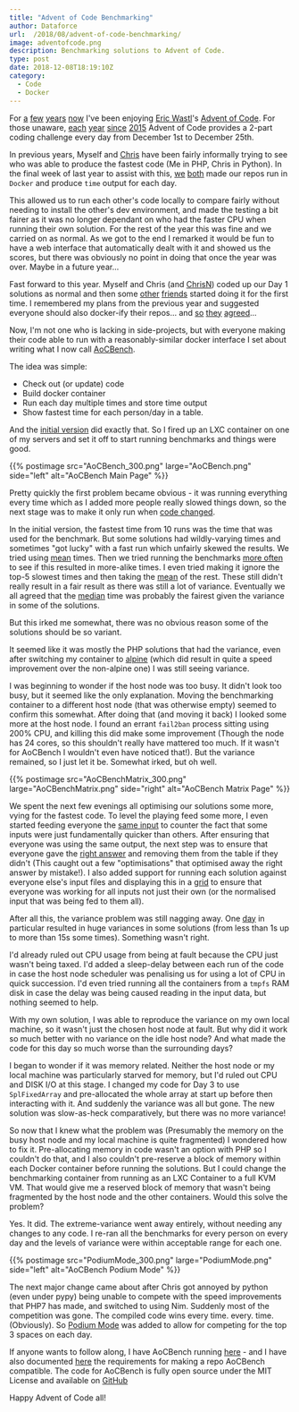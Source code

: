 ```yaml
---
title: "Advent of Code Benchmarking"
author: Dataforce
url:  /2018/08/advent-of-code-benchmarking/
image: adventofcode.png
description: Benchmarking solutions to Advent of Code.
type: post
date: 2018-12-08T18:19:10Z
category:
  - Code
  - Docker
---
```


For [a][1] [few][2] [years][3] [now][4] I've been enjoying [Eric Wastl][5]'s [Advent of Code][6]. For those unaware, [each][7] [year][8] [since][9] [2015][10] Advent of Code provides a 2-part coding challenge every day from December 1st to December 25th.

In previous years, Myself and [Chris][11] have been fairly informally trying to see who was able to produce the fastest code (Me in PHP, Chris in Python). In the final week of last year to assist with this, [we][12] [both][13] made our repos run in `Docker` and produce `time` output for each day.

This allowed us to run each other's code locally to compare fairly without needing to install the other's dev environment, and made the testing a bit fairer as it was no longer dependant on who had the faster CPU when running their own solution. For the rest of the year this was fine and we carried on as normal. As we got to the end I remarked it would be fun to have a web interface that automatically dealt with it and showed us the scores, but there was obviously no point in doing that once the year was over. Maybe in a future year...

Fast forward to this year. Myself and Chris (and [ChrisN][14]) coded up our Day 1 solutions as normal and then some [other][15] [friends][16] started doing it for the first time. I remembered my plans from the previous year and suggested everyone should also docker-ify their repos... and [so][17] [they][18] [agreed][19]...

Now, I'm not one who is lacking in side-projects, but with everyone making their code able to run with a reasonably-similar docker interface I set about writing what I now call [AoCBench][20].

The idea was simple:

  - Check out (or update) code
  - Build docker container
  - Run each day multiple times and store time output
  - Show fastest time for each person/day in a table.

And the [initial version][21] did exactly that. So I fired up an LXC container on one of my servers and set it off to start running benchmarks and things were good.

{{% postimage src="AoCBench_300.png" large="AoCBench.png" side="left" alt="AoCBench Main Page" %}}

Pretty quickly the first problem became obvious - it was running everything every time which as I added more people really slowed things down, so the next stage was to make it only run when [code changed][22].

In the initial version, the fastest time from 10 runs was the time that was used for the benchmark. But some solutions had wildly-varying times and sometimes "got lucky" with a fast run which unfairly skewed the results. We tried using [mean][23] times. Then we tried running the benchmarks [more often][24] to see if this resulted in more-alike times. I even tried making it ignore the top-5 slowest times and then taking the [mean][25] of the rest. These still didn't really result in a fair result as there was still a lot of variance. Eventually we all agreed that the [median][26] time was probably the fairest given the variance in some of the solutions.

But this irked me somewhat, there was no obvious reason some of the solutions should be so variant.

It seemed like it was mostly the PHP solutions that had the variance, even after switching my container to [alpine][27] (which did result in quite a speed improvement over the non-alpine one) I was still seeing variance.

I was beginning to wonder if the host node was too busy. It didn't look too busy, but it seemed like the only explanation. Moving the benchmarking container to a different host node (that was otherwise empty) seemed to confirm this somewhat. After doing that (and moving it back) I looked some more at the host node. I found an errant `fail2ban` process sitting using 200% CPU, and killing this did make some improvement (Though the node has 24 cores, so this shouldn't really have mattered too much. If it wasn't for AoCBench I wouldn't even have noticed that!). But the variance remained, so I just let it be. Somewhat irked, but oh well.

{{% postimage src="AoCBenchMatrix_300.png" large="AoCBenchMatrix.png" side="right" alt="AoCBench Matrix Page" %}}

We spent the next few evenings all optimising our solutions some more, vying for the fastest code. To level the playing feed some more, I even started feeding everyone the [same input][28] to counter the fact that some inputs were just fundamentally quicker than others. After ensuring that everyone was using the same output, the next step was to ensure that everyone gave the [right answer][29] and removing them from the table if they didn't (This caught out a few "optimisations" that optimised away the right answer by mistake!). I also added support for running each solution against everyone else's input files and displaying this in a [grid][30] to ensure that everyone was working for all inputs not just their own (or the normalised input that was being fed to them all).

After all this, the variance problem was still nagging away. One [day][31] in particular resulted in huge variances in some solutions (from less than 1s up to more than 15s some times). Something wasn't right.

I'd already ruled out CPU usage from being at fault because the CPU just wasn't being taxed. I'd added a sleep-delay between each run of the code in case the host node scheduler was penalising us for using a lot of CPU in quick succession. I'd even tried running all the containers from a `tmpfs` RAM disk in case the delay was being caused reading in the input data, but nothing seemed to help.

With my own solution, I was able to reproduce the variance on my own local machine, so it wasn't just the chosen host node at fault. But why did it work so much better with no variance on the idle host node? And what made the code for this day so much worse than the surrounding days?

I began to wonder if it was memory related. Neither the host node or my local machine was particularly starved for memory, but I'd ruled out CPU and DISK I/O at this stage. I changed my code for Day 3 to use `SplFixedArray` and pre-allocated the whole array at start up before then interacting with it. And suddenly the variance was all but gone. The new solution was slow-as-heck comparatively, but there was no more variance!

So now that I knew what the problem was (Presumably the memory on the busy host node and my local machine is quite fragmented) I wondered how to fix it. Pre-allocating memory in code wasn't an option with PHP so I couldn't do that, and I also couldn't pre-reserve a block of memory within each Docker container before running the solutions. But I could change the benchmarking container from running as an LXC Container to a full KVM VM. That would give me a reserved block of memory that wasn't being fragmented by the host node and the other containers. Would this solve the problem?

Yes. It did. The extreme-variance went away entirely, without needing any changes to any code. I re-ran all the benchmarks for every person on every day and the levels of variance were within acceptable range for each one.

{{% postimage src="PodiumMode_300.png" large="PodiumMode.png" side="left" alt="AoCBench Podium Mode" %}}

The next major change came about after Chris got annoyed by python (even under pypy) being unable to compete with the speed improvements that PHP7 has made, and switched to using Nim. Suddenly most of the competition was gone. The compiled code wins every time. every. time. (Obviously). So [Podium Mode][32] was added to allow for competing for the top 3 spaces on each day.

If anyone wants to follow along, I have AoCBench running [here][33] - and I have also documented [here][34] the requirements for making a repo AoCBench compatible. The code for AoCBench is fully open source under the MIT License and available on [GitHub][20]

Happy Advent of Code all!

  [1]: https://github.com/shanemcc/aoc-2015
  [2]: https://github.com/shanemcc/aoc-2016
  [3]: https://github.com/shanemcc/aoc-2017
  [4]: https://github.com/shanemcc/aoc-2018
  [5]: https://twitter.com/ericwastl
  [6]: https://adventofcode.com/
  [7]: https://adventofcode.com/2018/
  [8]: https://adventofcode.com/2017/
  [9]: https://adventofcode.com/2016/
  [10]: https://adventofcode.com/2015/
  [11]: https://chameth.com/
  [12]: https://github.com/ShaneMcC/aoc-2017/tree/a1b14dc0ca63a64ae7dae2614b18f70fd6afc1a3
  [13]: https://github.com/csmith/aoc-2017/commit/dbc1ecda90f6189c202993a6b84848b9f833008b
  [14]: https://cjn.me.uk/
  [15]: https://greboid.com/
  [16]: https://www.simonmott.co.uk/
  [17]: https://github.com/cnorthwood/adventofcode/commit/785e08e8246b86ce88dc7766a628ec59ea94c19c
  [18]: https://github.com/greboid/aoc-2018/commit/e4bfb6295085e27c7b8c63dcbb6af44f0851bfc7
  [19]: https://github.com/tsumaru720/AOC/commit/7e53b2029bc3b4d891c685977994dea019485c1c
  [20]: https://github.com/ShaneMcC/AoCBench
  [21]: https://github.com/ShaneMcC/AoCBench/commit/fbf784b54d554cf1628a31055c9b4a4d315273a5
  [22]: https://github.com/ShaneMcC/AoCBench/commit/80d5717d51525d131e52d04c806d83814b07d8b9
  [23]: https://github.com/ShaneMcC/AoCBench/commit/003d6e7466be0c9c63f402a69b1bcc223c79fd6d
  [24]: https://github.com/ShaneMcC/AoCBench/commit/fd1af34e68187fc1dea2a55ee1e70b2151f2a5db
  [25]: https://github.com/ShaneMcC/AoCBench/commit/9901ecb960c39a32dc9e4abfb11556c4f8631983
  [26]: https://github.com/ShaneMcC/AoCBench/commit/51677c2b2736c9317d410a062b3e1f31b685f385
  [27]: https://github.com/ShaneMcC/aoc-2018/commit/507507ff0ccd5962f30b557994ab42bc1bb0d72f
  [28]: https://github.com/ShaneMcC/AoCBench/commit/b364baaaa53daadecc5c1c32c4d34320e44050a7
  [29]: https://github.com/ShaneMcC/AoCBench/commit/bfb438877b6fddc84dcd0aada828bfe08953bb76
  [30]: https://github.com/ShaneMcC/AoCBench/commit/eaf0d48e751add2d27aee6b9b5c65f1e069c88dc
  [31]: https://adventofcode.com/2018/day/3
  [32]: https://github.com/ShaneMcC/AoCBench/commit/6ffad663172465bcb4fc8a42367e2f871fc31b65
  [33]: https://dataforce.org.uk/aocbench2018/
  [34]: https://github.com/ShaneMcC/AoCBench#repo-requirements
